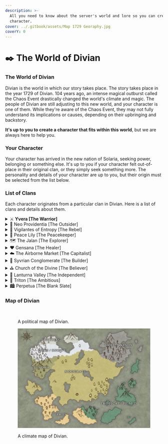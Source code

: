 ```yaml
---
description: >-
  All you need to know about the server's world and lore so you can create a
  character.
cover: ../.gitbook/assets/Map 1729 Georaphy.jpg
coverY: 0
---
```


# ✒️ The World of Divian

### The World of **Divian**

Divian is the world in which our story takes place.  The story takes place in the year 1729 of Divian. 104 years ago, an intense magical outburst called the Chaos Event drastically changed the world's climate and magic. The people of Divian are still adjusting to this new world, and your character is one of them. While they're aware of the Chaos Event, they may not fully understand its implications or causes, depending on their upbringing and backstory.&#x20;

**It's up to you to create a character that fits within this world**, but we are always here to help you.&#x20;

### Your Character

Your character has arrived in the new nation of Solaria, seeking power, belonging or something else. It's up to you if your character felt out-of-place in their original clan, or they simply seek something more. The personality and details of your character are up to you, but their origin must be selected from the list below.

### List of Clans

Each character originates from a particular clan in Divian. Here is a list of clans and details about them.

<details>

<summary>⚔️ <strong>Yvera [The Warrior]</strong></summary>

* **Nation:** Bellator
* **Description:** A community of warriors that boast a long legacy, the Chaos Event forced the people of Yvera to rapidly adapt, changing from a democratic state to an authoritarian approach. Now under the leadership of a council - consisting of the four strongest and smartest members in the community - Yvera has gained incredible size from the influx of other warrior-type clans and settlers, becoming the second-largest city in Divian.\
  Believing in all forms of strength, the people of Yvera place high value in training and combat.
* **Typical Characters:** Warriors who are brave but disciplined, and believe in their own strength and wits. Some are intelligent, some are not; many can be violent, but all are very strong.

</details>

<details>

<summary>🐍 Neo Providentia [The Outsider]</summary>

* **Nation:** Balus
* **Description:** The Magus Collective was once a powerful nation focusing on the study, research, and use of magic in Divian. Led by the nobility, it once tried to become a superpower, but brutal conflicts - followed by the Chaos Event - have shattered this power structure entirely. The remnants, both nobles and commoners, were forced further into the fringes of society, and away from the rest of the world.\
  Currently led by the wight Master Rena Alkoy, the people of Neo Providentia often keep to themselves, but ambitions, secrets, and power imbalances run deep.
* **Typical Characters:** Characters who aren't afraid to cross unsavoury lines to get what they want - and can be quite ruthless. Often individualistic, they are evasive and prefer to keep secrets.

</details>

<details>

<summary>🐺 Vigilantes of Entropy [The Rebel]</summary>

* **Nation:** Thaloryn
* **Description:** The Vigilantes of Entropy is a loose coalition of rebel groups in Thaloryn that formed after the Chaos Event. They believe that corruption, arrogance and the misuse of magic is the cause of the Chaos Event. The clan has no main leader, and each group within the Vigilantes uses different methods to achieve their goals.
* **Typical Characters:** Most people from the Vigilantes of Entropy like the chaotic nature of the new world and wish to stop new organized groups from gaining power. They are often intelligent and independent free-thinkers who don't like authority. They are passionate but may judge others who don't agree with them.

</details>

<details>

<summary>🌸 Peace Lily [The Peacekeeper]</summary>

* **Nation:** Azura
*   **Description:** A clan situated in the eastern parts of Azura, Peace Lily is mostly comprised of individuals and their descendants who lost others during the Chaos Event. As a result, they seek to achieve peace throughout Divian and work tirelessly towards that aim.

    The clan is currently led by Calliope Green, an elder Capling who strives to try and create a place of serenity inside a world of chaos.
* **Typical Characters:** Carefree, peaceful, and humble people with a passion to help. Many farmers, fishers, and musicians/artists come from Peace Lily.

</details>

<details>

<summary>🗺️ The Jalan [The Explorer]</summary>

* **Nation:** Keluarga
* **Description:** A band of explorers. Once isolated to the islands of Keluarga, The Jalan have slowly spread out and created smaller communities across Divian after the Chaos Event. Due to increased demand for their skills in exploration, they are often hired by other clans and nations to explore the more hostile regions of Divian.
* **Typical Characters:** Members of The Jalan are adventurous, adaptable and curious - they are always searching for new discoveries and ready to face any challenge head on. However, this adventurous spirit often causes them to be impatient and to act without thinking.

</details>

<details>

<summary>❤️ Gensana [The Healer]</summary>

* **Nation:** Keluarga
* **Description:** Gensana a small clan, home the leading experts in the arts of healing. Long abandoned is the practice of using magic for healing, so Gensana focuses on more natural methods. Elected by the people, Althea Grace serves as the leader of Gensana.
* **Typical Characters:** Many who come from Gensana are civil servants of some type. They aim to help and aid the people of Divian however they can as healers and often travel the world to aid in their craft. They tend to be kind-hearted and selfless.

</details>

<details>

<summary>☁️ The Airborne Market [The Capitalist]</summary>

* **Nation:** N/A
* **Description:** After the Chaos Event and the disappearance of Azura’s king, the flying city of Altairia merged with the fleeing merchants of the Clockwise Market, which was destroyed in the Event. A combination between the engineers of the Grandt Sky Association and the merchants of the Clockwise Market, the Airborne Market now flies across Divian as an airborne trading center.
* **Typical Characters:** Characters who seek profit and love to trade (can be greedy or be focused on money), and characters that have an eye for tech (more curious and passionate, but may be detached from others).

</details>

<details>

<summary>📐 Syvrian Conglomerate [The Builder]</summary>

* **Nation:** Keluarga
*   **Description:** A group consisting of several architectural and construction businesses, the Syvrian Conglomerate is home to architects, artisans, builders, and creators of many types. Formed about 30 years after the Chaos Event, the Conglomerate took over the formerly Magus-held “Syvrian Island”, and built up their business from there.

    While members can be a bit greedy, the businesses keep each other in check in order to maintain their reputation. They are led by a board of directors, similar to a company.
* **Typical Characters:** Characters who often possess a creative mind, and love to work on different projects. They may seek wealth and power, but will (usually) put their reputation first. They tend to be rather intelligent and observant.

</details>

<details>

<summary>⛪️ Church of the Divine [The Believer]</summary>

* **Nation:** Bellator
* **Description:** The Church of the Divine is a small group in Bellator. It is one of the few places in Divian that is dedicated to the Gods, and it is a place of healing, studying and enlightenment. The leader is High Priestess Lumina.
* **Typical Characters:** People from the Church are focused on teaching and praying to the 'Gods of Old'. They can be rather minimalist and place little to no value in personal wealth. Some may be knowledgeable of the gods of the past, but many from the church only seek to do good in the world.

</details>

<details>

<summary>🗻 Lanturna Valley [The Independent]</summary>

* **Nation:** Mantalla
* **Description:** Lanturna Valley is an independent clan in the cold nation of Mantalla. It was formed after the Chaos event from the ruins of the former Nation of Matrona.
* **Typical Characters:** Sometimes anti-social but not unfriendly, Lanturna Valley characters tend to keep to and look out for themselves.&#x20;

</details>

<details>

<summary>🔱 Triton [The Ambitious]</summary>

* **Nation:** Thaloryn
* **Description:** Triton is clan in Thaloryn, formed after the Chaos event from the remnants of the nations of Epsilon and Theta. The clan hopes to bring back the glory days of the past, and wants to unite the world like the superpowers of old. They are a target of the Vigilantes because of this.
* **Typical Characters:** Characters from Triton can be extremely varied in personality, but many are ambitious and seek land and territory to call their own.

</details>

<details>

<summary>🏙️ Perpetua [The Blank Slate]</summary>

* **Nation:** Azura
* **Description:** After the fall of Tranquillia after the Chaos Event, the city of Perpetua was adopted into Azura. Perpetua is now the largest city in Divian, housing a large number of the world's population. Redevelopments have given the city a more consistent style, but it remains a city filled with every kind of person.
* **Typical Characters:** No overall type. Characters can be varied.

</details>

### Map of Divian

<figure><img src="../.gitbook/assets/Divian, 1729.jpg" alt=""><figcaption><p>A political map of Divian.</p></figcaption></figure>

<figure><img src="../.gitbook/assets/Map 1729 Climates.jpg" alt=""><figcaption><p>A climate map of Divian.</p></figcaption></figure>
